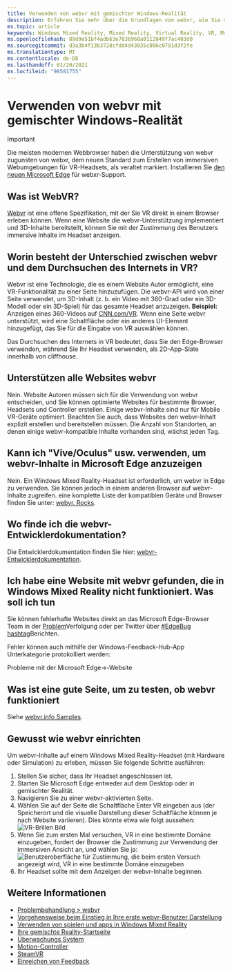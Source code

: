 ```yaml
---
title: Verwenden von webvr mit gemischter Windows-Realität
description: Erfahren Sie mehr über die Grundlagen von webvr, wie Sie diese mit Microsoft Edge auf Windows Mixed Reality-Headsets verwenden und häufige Probleme bei der Problembehandlung.
ms.topic: article
keywords: Windows Mixed Reality, Mixed Reality, Virtual Reality, VR, Mr, webvr, Edge, Microsoft Edge, Webbrowser
ms.openlocfilehash: 89d9e51bf4adb63e7836968a0112849f7ac403d0
ms.sourcegitcommit: d3a3b4f13b3728cfdd4d43035c806c0791d3f2fe
ms.translationtype: MT
ms.contentlocale: de-DE
ms.lasthandoff: 01/20/2021
ms.locfileid: "98581755"
---
```

# <a name="using-webvr-with-windows-mixed-reality"></a>Verwenden von webvr mit gemischter Windows-Realität

>[!IMPORTANT]
>Die meisten modernen Webbrowser haben die Unterstützung von webvr zugunsten von webxr, dem neuen Standard zum Erstellen von immersiven Webumgebungen für VR-Headsets, als veraltet markiert. Installieren Sie [den neuen Microsoft Edge](using-microsoft-edge.md) für webxr-Support.

## <a name="what-is-webvr"></a>Was ist WebVR?

[Webvr](https://webvr.info) ist eine offene Spezifikation, mit der Sie VR direkt in einem Browser erleben können. Wenn eine Website die webvr-Unterstützung implementiert und 3D-Inhalte bereitstellt, können Sie mit der Zustimmung des Benutzers immersive Inhalte im Headset anzeigen.

## <a name="what-is-the-difference-between-webvr-and-browsing-the-web-in-vr"></a>Worin besteht der Unterschied zwischen webvr und dem Durchsuchen des Internets in VR?

Webvr ist eine Technologie, die es einem Website Autor ermöglicht, eine VR-Funktionalität zu einer Seite hinzuzufügen. Die webvr-API wird von einer Seite verwendet, um 3D-Inhalt (z. b. ein Video mit 360-Grad oder ein 3D-Modell oder ein 3D-Spiel) für das gesamte Headset anzuzeigen. **Beispiel:** Anzeigen eines 360-Videos auf [CNN.com/VR](http://cnn.com/vr). Wenn eine Seite webvr unterstützt, wird eine Schaltfläche oder ein anderes UI-Element hinzugefügt, das Sie für die Eingabe von VR auswählen können.

Das Durchsuchen des Internets in VR bedeutet, dass Sie den Edge-Browser verwenden, während Sie Ihr Headset verwenden, als 2D-App-Slate innerhalb von cliffhouse.

## <a name="do-all-websites-support-webvr"></a>Unterstützen alle Websites webvr

Nein. Website Autoren müssen sich für die Verwendung von webvr entscheiden, und Sie können optimierte Websites für bestimmte Browser, Headsets und Controller erstellen. Einige webvr-Inhalte sind nur für Mobile VR-Geräte optimiert. Beachten Sie auch, dass Websites den webvr-Inhalt explizit erstellen und bereitstellen müssen. Die Anzahl von Standorten, an denen einige webvr-kompatible Inhalte vorhanden sind, wächst jeden Tag.

## <a name="can-i-use-my-viveoculus-etc-to-view-webvr-content-in-microsoft-edge"></a>Kann ich "Vive/Oculus" usw. verwenden, um webvr-Inhalte in Microsoft Edge anzuzeigen

Nein. Ein Windows Mixed Reality-Headset ist erforderlich, um webvr in Edge zu verwenden. Sie können jedoch in einem anderen Browser auf webvr-Inhalte zugreifen. eine komplette Liste der kompatiblen Geräte und Browser finden Sie unter: [webvr. Rocks](http://webvr.rocks/).

## <a name="where-can-i-find-the-webvr-developer-documentation"></a>Wo finde ich die webvr-Entwicklerdokumentation?

Die Entwicklerdokumentation finden Sie hier: [webvr-Entwicklerdokumentation](/microsoft-edge/webvr/).

## <a name="ive-found-a-website-with-webvr-that-doesnt-work-in-windows-mixed-reality-what-do-i-do"></a>Ich habe eine Website mit webvr gefunden, die in Windows Mixed Reality nicht funktioniert. Was soll ich tun

Sie können fehlerhafte Websites direkt an das Microsoft Edge-Browser Team in der [Problem](https://developer.microsoft.com/en-us/microsoft-edge/platform/issues/)Verfolgung oder per Twitter über [#EdgeBug hashtag](https://blogs.windows.com/msedgedev/2016/08/11/edgebug-twitter/)Berichten.

Fehler können auch mithilfe der Windows-Feedback-Hub-App Unterkategorie protokolliert werden:

Probleme mit der Microsoft Edge->-Website

## <a name="what-is-a-good-page-to-test-if-webvr-is-working"></a>Was ist eine gute Seite, um zu testen, ob webvr funktioniert

Siehe [webvr.info Samples](http://webvr.info/samples/XX-vr-controllers.html).

## <a name="how-do-i-set-up-webvr"></a>Gewusst wie webvr einrichten

Um webvr-Inhalte auf einem Windows Mixed Reality-Headset (mit Hardware oder Simulation) zu erleben, müssen Sie folgende Schritte ausführen:

1. Stellen Sie sicher, dass Ihr Headset angeschlossen ist.
2. Starten Sie Microsoft Edge entweder auf dem Desktop oder in gemischter Realität.
3. Navigieren Sie zu einer webvr-aktivierten Seite.
4. Wählen Sie auf der Seite die Schaltfläche Enter VR eingeben aus (der Speicherort und die visuelle Darstellung dieser Schaltfläche können je nach Website variieren). Dies könnte etwa wie folgt aussehen: \
   ![VR-Brillen Bild](images/75px-enter-vr.png)
5. Wenn Sie zum ersten Mal versuchen, VR in eine bestimmte Domäne einzugeben, fordert der Browser die Zustimmung zur Verwendung der immersiven Ansicht an, und wählen Sie ja: ![Benutzeroberfläche für Zustimmung, die beim ersten Versuch angezeigt wird, VR in eine bestimmte Domäne einzugeben](images/1053px-Webvr-consent-ui.png)
6. Ihr Headset sollte mit dem Anzeigen der webvr-Inhalte beginnen.

## <a name="see-also"></a>Weitere Informationen

* [Problembehandlung > webvr](webvr-questions.md)
* [Vorgehensweise beim Einstieg in Ihre erste webvr-Benutzer Darstellung](using-games-and-apps-in-windows-mixed-reality.md#how-to-get-into-your-first-webvr-experience)
* [Verwenden von spielen und apps in Windows Mixed Reality](using-games-and-apps-in-windows-mixed-reality.md)
* [Ihre gemischte Reality-Startseite](your-mixed-reality-home.md)
* [Überwachungs System](tracking-system.md)
* [Motion-Controller](controllers-in-wmr.md)
* [SteamVR](using-steamvr-with-windows-mixed-reality.md)
* [Einreichen von Feedback](filing-feedback.md)
